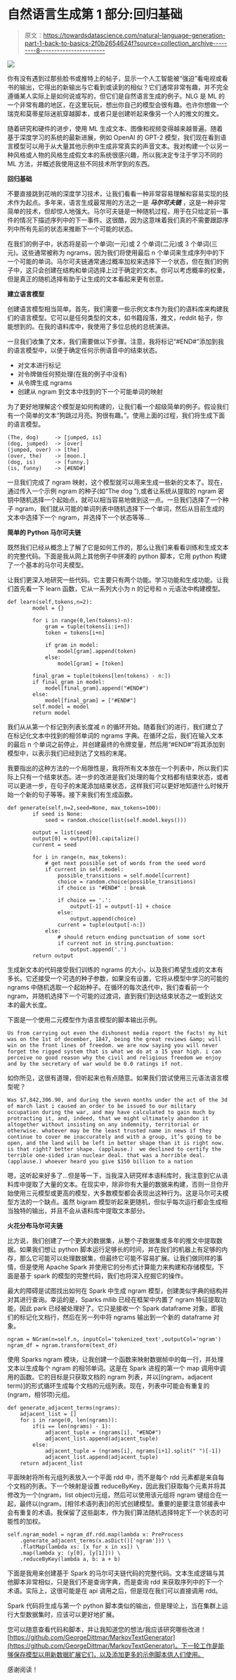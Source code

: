 # 自然语言生成第 1 部分:回归基础

> 原文：<https://towardsdatascience.com/natural-language-generation-part-1-back-to-basics-2f0b2654624f?source=collection_archive---------8----------------------->

![](img/52d891a73dbdd49a36308a416cea0d2e.png)

你有没有遇到过那些脸书或推特上的帖子，显示一个人工智能被“强迫”看电视或看书的输出，它得出的新输出与它看到或读到的相似？它们通常非常有趣，并不完全遵循某人实际上是如何说或写的，但它们是自然语言生成的例子。NLG 是 ML 的一个非常有趣的地区，在这里玩玩，想出你自己的模型会很有趣。也许你想做一个瑞克和莫蒂星际迷航穿越脚本，或者只是创建听起来像另一个人的推文的推文。

随着研究和硬件的进步，使用 ML 生成文本、图像和视频变得越来越普遍。随着基于深度学习的系统的最新进展，例如 OpenAI 的 GPT-2 模型，我们现在看到语言模型可以用于从大量其他示例中生成非常真实的声音文本。我对构建一个以另一种风格或人物的风格生成假文本的系统很感兴趣，所以我决定专注于学习不同的 ML 方法，并概述我使用这些不同技术所学到的东西。

**回归基础**

不要直接跳到花哨的深度学习技术，让我们看看一种非常容易理解和容易实现的技术作为起点。多年来，语言生成最常用的方法之一是 ***马尔可夫链*** ，这是一种非常简单的技术，但却惊人地强大。马尔可夫链是一种随机过程，用于在只给定前一事件的情况下描述序列中的下一事件。这很酷，因为这意味着我们真的不需要跟踪序列中所有先前的状态来推断下一个可能的状态。

在我们的例子中，状态将是前一个单词(一元)或 2 个单词(二元)或 3 个单词(三元)。这些通常被称为 ngrams，因为我们将使用最后 n 个单词来生成序列中的下一个可能的单词。马尔可夫链通常通过概率加权来选择下一个状态，但在我们的例子中，这只会创建在结构和单词选择上过于确定的文本。你可以考虑概率的权重，但是真正的随机选择有助于让生成的文本看起来更有创意。

**建立语言模型**

创建语言模型相当简单。首先，我们需要一些示例文本作为我们的语料库来构建我们的语言模型。它可以是任何类型的文本，如书籍段落，推文，reddit 帖子，你能想到的。在我的语料库中，我使用了多位总统的总统演讲。

一旦我们收集了文本，我们需要做以下步骤。注意，我将标记“#END#”添加到我的语言模型中，以便于确定任何示例语音中的结束状态。

*   对文本进行标记
*   对令牌做任何预处理(在我的例子中没有)
*   从令牌生成 ngrams
*   创建从 ngram 到文本中找到的下一个可能单词的映射

为了更好地理解这个模型是如何构建的，让我们看一个超级简单的例子。假设我们有一个简单的文本“狗跳过月亮。狗很有趣。”。使用上面的过程，我们将生成下面的语言模型。

```
(The, dog)     -> [jumped, is]
(dog, jumped)  -> [over]
(jumped, over) -> [the]
(over, the)    -> [moon.]
(dog, is)      -> [funny.]
(is, funny)    -> [#END#]
```

一旦我们完成了 ngram 映射，这个模型就可以用来生成一些新的文本了。现在，通过传入一个示例 ngram 的种子(如“The dog ”),或者让系统从提取的 ngram 密钥中随机选择一个起始点，就可以相当容易地做到这一点。一旦我们选择了一个种子 ngram，我们就从可能的单词列表中随机选择下一个单词，然后从目前生成的文本中选择下一个 ngram，并选择下一个状态等等…

**简单的 Python 马尔可夫链**

既然我们已经从概念上了解了它是如何工作的，那么让我们来看看训练和生成文本的完整代码。下面是我从网上其他例子中拼凑的 python 脚本，它用 python 构建了一个基本的马尔可夫模型。

让我们更深入地研究一些代码。它主要只有两个功能。学习功能和生成功能。让我们首先看一下 learn 函数，它从一系列大小为 n 的记号和 n 元语法中构建模型。

```
def learn(self,tokens,n=2):
        model = {}

        for i in range(0,len(tokens)-n):
            gram = tuple(tokens[i:i+n])
            token = tokens[i+n]

            if gram in model:
                model[gram].append(token)
            else:
                model[gram] = [token]

        final_gram = tuple(tokens[len(tokens) - n:])
        if final_gram in model:
            model[final_gram].append("#END#")
        else:
            model[final_gram] = ["#END#"]
        self.model = model
        return model
```

我们从从第一个标记到列表长度减 n 的循环开始。随着我们的进行，我们建立了在标记化文本中找到的相邻单词的 ngrams 字典。在循环之后，我们在输入文本的最后 n 个单词之前停止，并创建最终的令牌变量，然后用“#END#”将其添加到模型中，以表示我们已经到达了文档的末尾。

我要指出的这种方法的一个局限性是，我将所有文本放在一个列表中，所以我们实际上只有一个结束状态。进一步的改进是我们处理的每个文档都有结束状态，或者可以更进一步，在句子的末尾添加结束状态，这样我们可以更好地知道什么时候开始一个新的句子等等。接下来我们有生成函数。

```
def generate(self,n=2,seed=None, max_tokens=100):
        if seed is None:
            seed = random.choice(list(self.model.keys()))

        output = list(seed)
        output[0] = output[0].capitalize()
        current = seed

        for i in range(n, max_tokens):
            # get next possible set of words from the seed word
            if current in self.model:
                possible_transitions = self.model[current]
                choice = random.choice(possible_transitions)
                if choice is "#END#" : break

                if choice == '.':
                    output[-1] = output[-1] + choice
                else:
                    output.append(choice)
                current = tuple(output[-n:])
            else:
                # should return ending punctuation of some sort
                if current not in string.punctuation:
                    output.append('.')
        return output
```

生成新文本的代码接受我们训练的 ngrams 的大小，以及我们希望生成的文本有多长。它还接受一个可选的种子参数，如果没有设置，它将从模型中学习的可能的 ngrams 中随机选取一个起始种子。在循环的每次迭代中，我们查看前一个 ngram，并随机选择下一个可能的过渡词，直到我们到达结束状态之一或到达文本的最大长度。

下面是一个使用二元模型作为语言模型的脚本输出示例。

```
Us from carrying out even the dishonest media report the facts! my hit was on the 1st of december, 1847, being the great reviews &amp; will win on the front lines of freedom. we are now saying you will never forget the rigged system that is what we do at a 15 year high. i can perceive no good reason why the civil and religious freedom we enjoy and by the secretary of war would be 0.0 ratings if not.
```

如你所见，这很有道理，但听起来也有点随意。如果我们尝试使用三元语法语言模型呢？

```
Was $7,842,306.90, and during the seven months under the act of the 3d of march last i caused an order to be issued to our military occupation during the war, and may have calculated to gain much by protracting it, and, indeed, that we might ultimately abandon it altogether without insisting on any indemnity, territorial or otherwise. whatever may be the least trusted name in news if they continue to cover me inaccurately and with a group, it’s going to be open, and the land will be left in better shape than it is right now. is that right? better shape. (applause.)  we declined to certify the terrible one-sided iran nuclear deal. that was a horrible deal. (applause.) whoever heard you give $150 billion to a nation
```

嗯，这听起来好多了…但是等一下，当我深入研究样本语料库时，我注意到它从语料库中提取了大量的文本。在现实中，除非你有大量的数据来构建，否则一旦你开始使用三元模型或更高的模型，大多数模型都会表现出这种行为。这是马尔可夫模型方法的一个缺点。虽然 bigram 模型听起来更随机，但似乎每次运行都会生成相当独特的输出，并且不会从语料库中提取文本部分。

**火花分布马尔可夫链**

比方说，我们创建了一个更大的数据集，从整个子数据集或多年的推文中提取数据。如果我们想让 python 脚本运行足够长的时间，并在我们的机器上有足够的内存，那么它可能可以处理数据集，但最终它可能不容易扩展。让我们做同样的事情，但是使用 Apache Spark 并使用它的分布式计算能力来构建和存储模型。下面是基于 spark 的模型的完整代码，我们也将深入挖掘它的操作。

最大的障碍是试图找出如何在 Spark 中生成 ngram 模型，创建类似字典的结构并对其进行查询。幸运的是，Sparks mllib 已经在框架中内置了 ngram 特征提取功能，因此 park 已经被处理好了。它只是接收一个 Spark dataframe 对象，即我们的标记化文档行，然后在另一列中将 ngrams 输出到一个新的 dataframe 对象。

```
ngram = NGram(n=self.n, inputCol='tokenized_text',outputCol='ngram')
ngram_df = ngram.transform(text_df)
```

使用 Sparks ngram 模块，让我创建一个函数来映射数据帧中的每一行，并处理文本以生成每个 ngram 的相邻单词。这是在 Spark 进程的第一个 map 调用中调用的函数。它的目标是只获取文档的 ngram 列表，并以[(ngram，adjacent term)]的形式循环生成每个文档的元组列表。现在，列表中可能会有重复的(ngram，相邻项)元组。

```
def generate_adjacent_terms(ngrams):
    adjacent_list = []
    for i in range(0, len(ngrams)):
        if(i == len(ngrams) - 1):
            adjacent_tuple = (ngrams[i], "#END#")
            adjacent_list.append(adjacent_tuple)
        else:
            adjacent_tuple = (ngrams[i], ngrams[i+1].split(" ")[-1])
            adjacent_list.append(adjacent_tuple)
    return adjacent_list
```

平面映射将所有元组列表放入一个平面 rdd 中，而不是每个 rdd 元素都是来自每个文档的列表。下一个映射是设置 reduceByKey，因此我们获取每个元素并将其修改为一个(ngram，list object)元组，然后可以使用该元组将 ngram 键组合在一起，最终以(ngram，[相邻术语列表])的形式创建模型。重要的是要注意邻接表中会有重复的术语。我保留了这些副本，作为我们算法随机选择特定下一个状态的可能性的加权。

```
self.ngram_model = ngram_df.rdd.map(lambda x: PreProcess
    .generate_adjacent_terms(x.asDict()['ngram'])) \
    .flatMap(lambda xs: [x for x in xs]) \
    .map(lambda y: (y[0], [y[1]])) \
    .reduceByKey(lambda a, b: a + b)
```

下面是我用来创建基于 Spark 的马尔可夫链代码的完整代码。文本生成逻辑与其他脚本非常相似，只是我们不是查询字典，而是查询 rdd 来获取序列中的下一个术语。实际上，这很可能是在 api 调用之后，但是现在我们可以直接调用 rdd。

Spark 代码将生成与第一个 python 脚本类似的输出，但是理论上，当在集群上运行大型数据集时，应该可以更好地扩展。

您可以随意查看代码和脚本，并让我知道您的想法/我应该研究哪些改进！[https://github.com/GeorgeDittmar/MarkovTextGenerator](https://github.com/GeorgeDittmar/MarkovTextGenerator)。下一轮工作是能够保存模型以用新数据扩展它们，以及添加更多的示例脚本供人们使用。

感谢阅读！